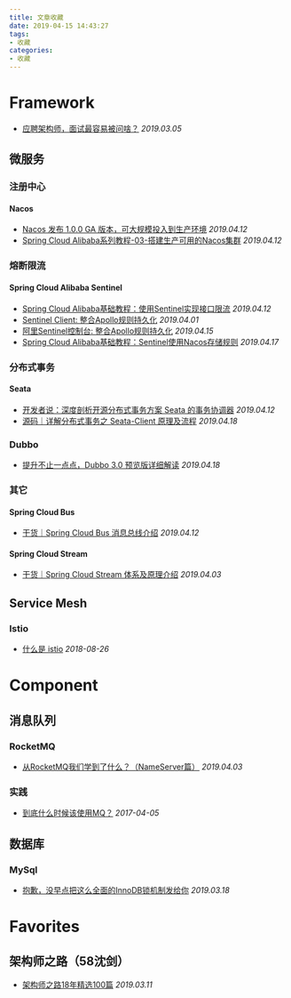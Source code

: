 ```yaml
---
title: 文章收藏
date: 2019-04-15 14:43:27
tags:
- 收藏
categories:
- 收藏
---
```


# Framework
* [应聘架构师，面试最容易被问啥？](https://mp.weixin.qq.com/s/njZeSILcDp1_2nOCy7G8fw) *2019.03.05*

## 微服务

### 注册中心

#### Nacos
* [Nacos 发布 1.0.0 GA 版本，可大规模投入到生产环境](https://mp.weixin.qq.com/s/SaS9JBBjiN-ac6nfpq2ACw) *2019.04.12*
* [Spring Cloud Alibaba系列教程-03-搭建生产可用的Nacos集群](https://mp.weixin.qq.com/s/MKMLHK9Yd87_6HFbIU60vA) *2019.04.12*

### 熔断限流

#### Spring Cloud Alibaba Sentinel
* [Spring Cloud Alibaba基础教程：使用Sentinel实现接口限流](https://mp.weixin.qq.com/s/X9FbKPdVt1GJhgpoDQMoWg) *2019.04.12*
* [Sentinel Client: 整合Apollo规则持久化](https://mp.weixin.qq.com/s/K9JtdGoLD1XALq5D67slPQ) *2019.04.01*
* [阿里Sentinel控制台: 整合Apollo规则持久化](https://mp.weixin.qq.com/s/deigVXhEd9HycuLLm-oJzA) *2019.04.15*
* [Spring Cloud Alibaba基础教程：Sentinel使用Nacos存储规则](https://mp.weixin.qq.com/s/XQDbAQxEOzdKHBZHR9a79w) *2019.04.17*

### 分布式事务

#### Seata
* [开发者说：深度剖析开源分布式事务方案 Seata 的事务协调器](https://mp.weixin.qq.com/s/Ibip-KXLwJH-ZSobwxmWLg) *2019.04.12*
* [源码｜详解分布式事务之 Seata-Client 原理及流程](https://mp.weixin.qq.com/s/YmeBR5uHg2QJUVhfjj6ZRQ) *2019.04.18*

### Dubbo
* [提升不止一点点，Dubbo 3.0 预览版详细解读](https://mp.weixin.qq.com/s/Q3_Z660-cYJ6EVoYDxooGA) *2019.04.18*

### 其它

#### Spring Cloud Bus
* [干货｜Spring Cloud Bus 消息总线介绍](https://mp.weixin.qq.com/s/QwIaK6LMlKyTzMKrbAEDcw) *2019.04.12*

#### Spring Cloud Stream
* [干货｜Spring Cloud Stream 体系及原理介绍](https://mp.weixin.qq.com/s/e_pDTFmFcSqHH-uSIzNmMg) *2019.04.03*

## Service Mesh

### Istio
* [什么是 istio](https://cizixs.com/2018/08/26/what-is-istio/) *2018-08-26*

# Component

## 消息队列

### RocketMQ
* [从RocketMQ我们学到了什么？（NameServer篇）](https://mp.weixin.qq.com/s/dOQd7yXE39n-pJ5ZeLQsoQ) *2019.04.03*

### 实践
* [到底什么时候该使用MQ？](https://mp.weixin.qq.com/s/Brd-j3IcljcY7BV01r712Q) *2017-04-05*

## 数据库

### MySql
* [抱歉，没早点把这么全面的InnoDB锁机制发给你](https://mp.weixin.qq.com/s/Z5p5aaWcBzQk7am6uWCKYw) *2019.03.18*

# Favorites

## 架构师之路（58沈剑）
* [架构师之路18年精选100篇](https://mp.weixin.qq.com/s?__biz=MjM5ODYxMDA5OQ==&mid=2651962040&idx=1&sn=7af0762e71e05389e752f1c3605078fc&chksm=bd2d0f648a5a8672d9c2b30bafb95262d9890842c0cba10862acb099b9d9e9a6533562de5131&scene=21#wechat_redirect) *2019.03.11*
